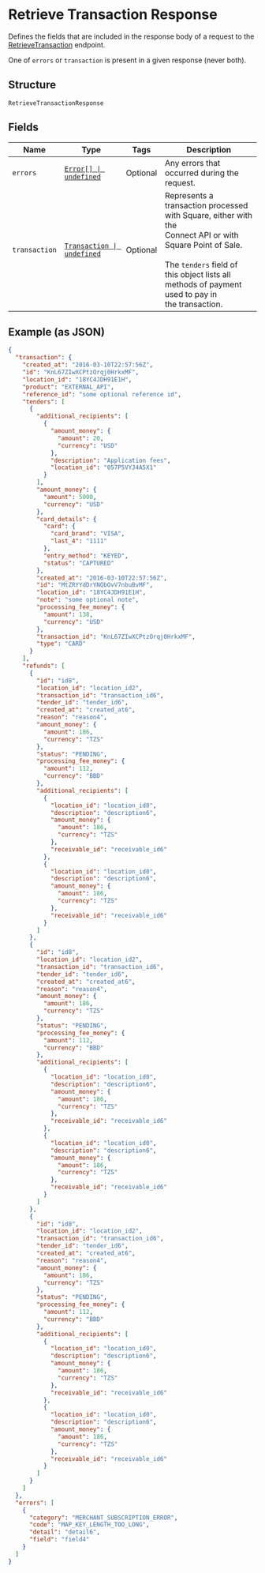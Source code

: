 
# Retrieve Transaction Response

Defines the fields that are included in the response body of
a request to the [RetrieveTransaction](api-endpoint:Transactions-RetrieveTransaction) endpoint.

One of `errors` or `transaction` is present in a given response (never both).

## Structure

`RetrieveTransactionResponse`

## Fields

| Name | Type | Tags | Description |
|  --- | --- | --- | --- |
| `errors` | [`Error[] \| undefined`](../../doc/models/error.md) | Optional | Any errors that occurred during the request. |
| `transaction` | [`Transaction \| undefined`](../../doc/models/transaction.md) | Optional | Represents a transaction processed with Square, either with the<br>Connect API or with Square Point of Sale.<br><br>The `tenders` field of this object lists all methods of payment used to pay in<br>the transaction. |

## Example (as JSON)

```json
{
  "transaction": {
    "created_at": "2016-03-10T22:57:56Z",
    "id": "KnL67ZIwXCPtzOrqj0HrkxMF",
    "location_id": "18YC4JDH91E1H",
    "product": "EXTERNAL_API",
    "reference_id": "some optional reference id",
    "tenders": [
      {
        "additional_recipients": [
          {
            "amount_money": {
              "amount": 20,
              "currency": "USD"
            },
            "description": "Application fees",
            "location_id": "057P5VYJ4A5X1"
          }
        ],
        "amount_money": {
          "amount": 5000,
          "currency": "USD"
        },
        "card_details": {
          "card": {
            "card_brand": "VISA",
            "last_4": "1111"
          },
          "entry_method": "KEYED",
          "status": "CAPTURED"
        },
        "created_at": "2016-03-10T22:57:56Z",
        "id": "MtZRYYdDrYNQbOvV7nbuBvMF",
        "location_id": "18YC4JDH91E1H",
        "note": "some optional note",
        "processing_fee_money": {
          "amount": 138,
          "currency": "USD"
        },
        "transaction_id": "KnL67ZIwXCPtzOrqj0HrkxMF",
        "type": "CARD"
      }
    ],
    "refunds": [
      {
        "id": "id8",
        "location_id": "location_id2",
        "transaction_id": "transaction_id6",
        "tender_id": "tender_id6",
        "created_at": "created_at6",
        "reason": "reason4",
        "amount_money": {
          "amount": 186,
          "currency": "TZS"
        },
        "status": "PENDING",
        "processing_fee_money": {
          "amount": 112,
          "currency": "BBD"
        },
        "additional_recipients": [
          {
            "location_id": "location_id0",
            "description": "description6",
            "amount_money": {
              "amount": 186,
              "currency": "TZS"
            },
            "receivable_id": "receivable_id6"
          },
          {
            "location_id": "location_id0",
            "description": "description6",
            "amount_money": {
              "amount": 186,
              "currency": "TZS"
            },
            "receivable_id": "receivable_id6"
          }
        ]
      },
      {
        "id": "id8",
        "location_id": "location_id2",
        "transaction_id": "transaction_id6",
        "tender_id": "tender_id6",
        "created_at": "created_at6",
        "reason": "reason4",
        "amount_money": {
          "amount": 186,
          "currency": "TZS"
        },
        "status": "PENDING",
        "processing_fee_money": {
          "amount": 112,
          "currency": "BBD"
        },
        "additional_recipients": [
          {
            "location_id": "location_id0",
            "description": "description6",
            "amount_money": {
              "amount": 186,
              "currency": "TZS"
            },
            "receivable_id": "receivable_id6"
          },
          {
            "location_id": "location_id0",
            "description": "description6",
            "amount_money": {
              "amount": 186,
              "currency": "TZS"
            },
            "receivable_id": "receivable_id6"
          }
        ]
      },
      {
        "id": "id8",
        "location_id": "location_id2",
        "transaction_id": "transaction_id6",
        "tender_id": "tender_id6",
        "created_at": "created_at6",
        "reason": "reason4",
        "amount_money": {
          "amount": 186,
          "currency": "TZS"
        },
        "status": "PENDING",
        "processing_fee_money": {
          "amount": 112,
          "currency": "BBD"
        },
        "additional_recipients": [
          {
            "location_id": "location_id0",
            "description": "description6",
            "amount_money": {
              "amount": 186,
              "currency": "TZS"
            },
            "receivable_id": "receivable_id6"
          },
          {
            "location_id": "location_id0",
            "description": "description6",
            "amount_money": {
              "amount": 186,
              "currency": "TZS"
            },
            "receivable_id": "receivable_id6"
          }
        ]
      }
    ]
  },
  "errors": [
    {
      "category": "MERCHANT_SUBSCRIPTION_ERROR",
      "code": "MAP_KEY_LENGTH_TOO_LONG",
      "detail": "detail6",
      "field": "field4"
    }
  ]
}
```


